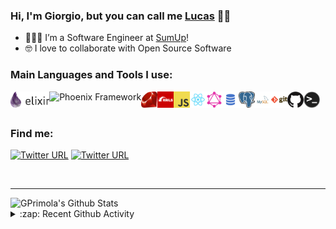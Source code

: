 ### Hi, I'm Giorgio, but you can call me [Lucas][website] 👋🏻


- 👨🏻‍💻 I’m a Software Engineer at [SumUp][jobwebsite]!
- 🤓 I love to collaborate with Open Source Software


### Main Languages and Tools I use:

<img align="left" alt="Elixir" height="26px" src="https://raw.githubusercontent.com/elixir-lang/elixir-lang.github.com/master/images/logo/logo.png" />
<img align="left" alt="Phoenix Framework" height="26px" src="https://raw.githubusercontent.com/phoenixframework/phoenix/master/priv/static/phoenix.png" />
<img align="left" alt="Ruby" height="26px" src="https://raw.githubusercontent.com/github/explore/80688e429a7d4ef2fca1e82350fe8e3517d3494d/topics/ruby/ruby.png" />
<img align="left" alt="Rails" height="26px" src="https://raw.githubusercontent.com/github/explore/80688e429a7d4ef2fca1e82350fe8e3517d3494d/topics/rails/rails.png" />
<img align="left" alt="JavaScript" height="26px" src="https://raw.githubusercontent.com/github/explore/80688e429a7d4ef2fca1e82350fe8e3517d3494d/topics/javascript/javascript.png" />
<img align="left" alt="React" height="26px" src="https://raw.githubusercontent.com/github/explore/80688e429a7d4ef2fca1e82350fe8e3517d3494d/topics/react/react.png" />
<img align="left" alt="GraphQL" height="26px" src="https://raw.githubusercontent.com/github/explore/80688e429a7d4ef2fca1e82350fe8e3517d3494d/topics/graphql/graphql.png" />
<img align="left" alt="SQL" height="26px" src="https://raw.githubusercontent.com/github/explore/80688e429a7d4ef2fca1e82350fe8e3517d3494d/topics/sql/sql.png" />
<img align="left" alt="Postgres" height="26px" src="https://raw.githubusercontent.com/github/explore/80688e429a7d4ef2fca1e82350fe8e3517d3494d/topics/postgresql/postgresql.png" />
<img align="left" alt="MySQL" height="26px" src="https://raw.githubusercontent.com/github/explore/80688e429a7d4ef2fca1e82350fe8e3517d3494d/topics/mysql/mysql.png" />
<img align="left" alt="Git" height="26px" src="https://raw.githubusercontent.com/github/explore/80688e429a7d4ef2fca1e82350fe8e3517d3494d/topics/git/git.png" />
<img align="left" alt="GitHub" height="26px" src="https://raw.githubusercontent.com/github/explore/78df643247d429f6cc873026c0622819ad797942/topics/github/github.png" />
<img align="left" alt="Terminal" height="26px" src="https://raw.githubusercontent.com/github/explore/80688e429a7d4ef2fca1e82350fe8e3517d3494d/topics/terminal/terminal.png" />

<br />
<br />


### Find me:

[![Twitter URL](https://img.shields.io/twitter/url?label=Twitter&style=social&url=https%3A%2F%2Ftwitter.com%2Flu_gico)][twitter]
[![Twitter URL](https://img.shields.io/twitter/url?label=LinkedIn&logo=linkedin&style=social&url=https%3A%2F%2Fwww.linkedin.com%2Fin%2Fgiorgiotorres%2F)][linkedin]

<br />

---


<img alt="GPrimola's Github Stats" src="https://github-readme-stats-mu-ebon.vercel.app/api?username=gprimola&show_icons=true&hide_border=true&theme=onedark" />

<details>
  <summary>:zap: Recent Github Activity</summary>
  
<!--START_SECTION:activity-->
1. 🗣 Commented on [#23](https://github.com/GPrimola/jenkiexs/issues/23) in [GPrimola/jenkiexs](https://github.com/GPrimola/jenkiexs)
2. 🎉 Merged PR [#34](https://github.com/GPrimola/jenkiexs/pull/34) in [GPrimola/jenkiexs](https://github.com/GPrimola/jenkiexs)
3. ❗️ Closed issue [#3](https://github.com/GPrimola/jenkiexs/issues/3) in [GPrimola/jenkiexs](https://github.com/GPrimola/jenkiexs)
4. 🎉 Merged PR [#33](https://github.com/GPrimola/jenkiexs/pull/33) in [GPrimola/jenkiexs](https://github.com/GPrimola/jenkiexs)
5. ❗️ Closed issue [#14](https://github.com/GPrimola/jenkiexs/issues/14) in [GPrimola/jenkiexs](https://github.com/GPrimola/jenkiexs)
<!--END_SECTION:activity-->

</details>

[website]: https://lucastech.dev
[twitter]: https://twitter.com/lu_gico
[linkedin]: https://www.linkedin.com/in/giorgiotorres/
[jobwebsite]: https://sumup.com/
